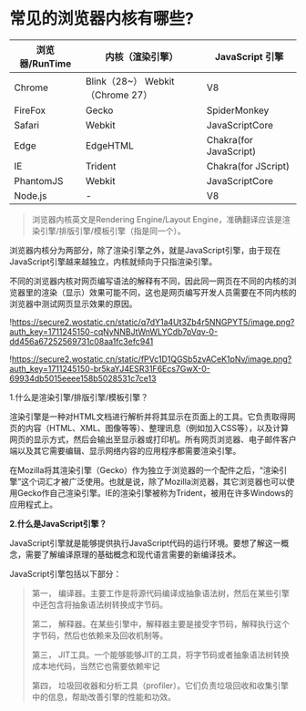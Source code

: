 # 常见的浏览器内核有哪些?

| 浏览器/RunTime | 内核（渲染引擎）                   | JavaScript 引擎        |
| -------------- | ---------------------------------- | ---------------------- |
| Chrome         | Blink（28~）   Webkit（Chrome 27） | V8                     |
| FireFox        | Gecko                              | SpiderMonkey           |
| Safari         | Webkit                             | JavaScriptCore         |
| Edge           | EdgeHTML                           | Chakra(for JavaScript) |
| IE             | Trident                            | Chakra(for JScript)    |
| PhantomJS      | Webkit                             | JavaScriptCore         |
| Node.js        | -                                  | V8                     |

> 浏览器内核英文是Rendering Engine/Layout Engine，准确翻译应该是渲染引擎/排版引擎/模板引擎（指是同一个）。

浏览器内核分为两部分，除了渲染引擎之外，就是JavaScript引擎，由于现在JavaScript引擎越来越独立，内核就倾向于只指渲染引擎。

不同的浏览器内核对网页编写语法的解释有不同，因此同一网页在不同的内核的浏览器里的渲染（显示）效果可能不同，这也是网页编写开发人员需要在不同内核的浏览器中测试网页显示效果的原因。

!https://secure2.wostatic.cn/static/q7dY1a4Ut3Zb4r5NNGPYT5/image.png?auth_key=1711245150-cqNyNNBJtWnWLYCdb7pVqv-0-dd456a67252569731c08aa1fc3efc941

!https://secure2.wostatic.cn/static/fPVc1D1QGSb5zvACeK1pNv/image.png?auth_key=1711245150-br5kaYJ4ESR31F6Ecs7GwX-0-69934db5015eeee158b5028531c7ce13

1.什么是渲染引擎/排版引擎/模板引擎？

渲染引擎是一种对HTML文档进行解析并将其显示在页面上的工具。它负责取得网页的内容（HTML、XML、图像等等）、整理讯息（例如加入CSS等），以及计算网页的显示方式，然后会输出至显示器或打印机。所有网页浏览器、电子邮件客户端以及其它需要编辑、显示网络内容的应用程序都需要渲染引擎。

在Mozilla将其渲染引擎（Gecko）作为独立于浏览器的一个配件之后，“渲染引擎”这个词汇才被广泛使用。也就是说，除了Mozilla浏览器，其它浏览器也可以使用Gecko作自己渲染引擎。IE的渲染引擎被称为Trident，被用在许多Windows的应用程式上。

**2.什么是JavaScript引擎？**

JavaScript引擎就是能够提供执行JavaScript代码的运行环境。要想了解这一概念，需要了解编译原理的基础概念和现代语言需要的新编译技术。

JavaScript引擎包括以下部分：

> 第一， 编译器。主要工作是将源代码编译成抽象语法树，然后在某些引擎中还包含将抽象语法树转换成字节码。
>
> 第二， 解释器。在某些引擎中，解释器主要是接受字节码，解释执行这个字节码，然后也依赖来及回收机制等。
>
> 第三， JIT工具。一个能够能够JIT的工具，将字节码或者抽象语法树转换成本地代码，当然它也需要依赖牢记
>
> 第四， 垃圾回收器和分析工具（profiler）。它们负责垃圾回收和收集引擎中的信息，帮助改善引擎的性能和功效。